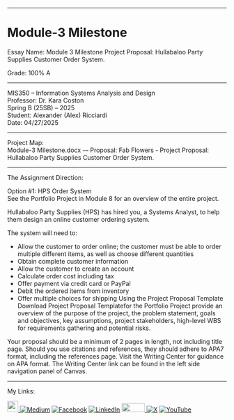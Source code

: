 ﻿-----------------------------------------------------------------------------------------------------------------------------
# Module-3 Milestone 
Essay Name: Module 3 Milestone Project Proposal: Hullabaloo Party Supplies Customer Order System.    

Grade: 100% A

-----------------------------------------------------------------------------------------------------------------------------

MIS350 – Information Systems Analysis and Design  
Professor: Dr. Kara Coston  
Spring B (25SB) – 2025   
Student: Alexander (Alex) Ricciardi  
Date: 04/27/2025  

-----------------------------------------------------------------------------------------------------------------------------

Project Map:   
Module-3 Milestone.docx -– Proposal: Fab Flowers - Project Proposal: Hullabaloo Party Supplies Customer Order System.    

-----------------------------------------------------------------------------------------------------------------------------

The Assignment Direction:    

Option #1: HPS Order System  
See the Portfolio Project in Module 8 for an overview of the entire project.

Hullabaloo Party Supplies (HPS) has hired you, a Systems Analyst, to help them design an online customer ordering system.

The system will need to:

- Allow the customer to order online; the customer must be able to order multiple different items, as well as choose different quantities
- Obtain complete customer information
- Allow the customer to create an account
- Calculate order cost including tax
- Offer payment via credit card or PayPal
- Debit the ordered items from inventory
- Offer multiple choices for shipping
Using the Project Proposal Template Download Project Proposal Templatefor the Portfolio Project provide an overview of the purpose of the project, the problem statement, goals and objectives, key assumptions, project stakeholders, high-level WBS for requirements gathering and potential risks.  

Your proposal should be a minimum of 2 pages in length, not including title page. Should you use citations and references, they should adhere to APA7 format, including the references page.  Visit the Writing Center for guidance on APA format. The Writing Center link can be found in the left side navigation panel of Canvas.

-----------------------------------------------------------------------------------------------------------------------------

My Links:   

<span><a href="https://www.alexomegapy.com" target="_blank"><img width="25" height="25" src="https://github.com/user-attachments/assets/a8e0ea66-5d8f-43b3-8fff-2c3d74d57f53"></span>    [![Medium](https://img.shields.io/badge/Medium-12100E?style=for-the-badge&logo=medium&logoColor=whit)](https://medium.com/@alex.omegapy)    [![Facebook](https://img.shields.io/badge/Facebook-%231877F2.svg?logo=Facebook&logoColor=white)](https://www.facebook.com/profile.php?id=100089638857137)    [![LinkedIn](https://img.shields.io/badge/LinkedIn-%230077B5.svg?logo=linkedin&logoColor=white)](https://linkedin.com/in/alex-ricciardi)    <span><a href="https://www.threads.net/@alexomegapy?hl=en" target="_blank"><img width="53" height="20" src="https://github.com/user-attachments/assets/58c9e833-4501-42e4-b4fe-39ffafba99b2"></span>    [![X](https://img.shields.io/badge/X-black.svg?logo=X&logoColor=white)](https://x.com/AlexOmegapy)    [![YouTube](https://img.shields.io/badge/YouTube-%23FF0000.svg?logo=YouTube&logoColor=white)](https://www.youtube.com/channel/UC4rMaQ7sqywMZkfS1xGh2AA) 


